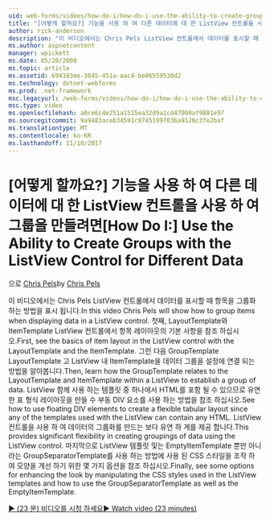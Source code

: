 ```yaml
---
uid: web-forms/videos/how-do-i/how-do-i-use-the-ability-to-create-groups-with-the-listview-control-for-different-data
title: "[어떻게 할까요?] 기능을 사용 하 여 다른 데이터에 대 한 ListView 컨트롤을 사용 하 여 그룹을 만들려면 | Microsoft Docs"
author: rick-anderson
description: "이 비디오에서는 Chris Pels ListView 컨트롤에서 데이터를 표시할 때 항목을 그룹화 하는 방법을 표시 됩니다. 첫째, ListView 제어에서 항목 레이아웃의 기본 사항을 참조 하십시오."
ms.author: aspnetcontent
manager: wpickett
ms.date: 05/20/2008
ms.topic: article
ms.assetid: 694103ee-3845-451a-aac4-be06559530d2
ms.technology: dotnet-webforms
ms.prod: .net-framework
msc.legacyurl: /web-forms/videos/how-do-i/how-do-i-use-the-ability-to-create-groups-with-the-listview-control-for-different-data
msc.type: video
ms.openlocfilehash: a0ce6c4e251a1515ea32d9a1cd47000af9881e97
ms.sourcegitcommit: 9a9483aceb34591c97451997036a9120c3fe2baf
ms.translationtype: MT
ms.contentlocale: ko-KR
ms.lasthandoff: 11/10/2017
---
```

<a name="how-do-i-use-the-ability-to-create-groups-with-the-listview-control-for-different-data"></a><span data-ttu-id="2a4f4-104">[어떻게 할까요?] 기능을 사용 하 여 다른 데이터에 대 한 ListView 컨트롤을 사용 하 여 그룹을 만들려면</span><span class="sxs-lookup"><span data-stu-id="2a4f4-104">[How Do I:] Use the Ability to Create Groups with the ListView Control for Different Data</span></span>
====================
<span data-ttu-id="2a4f4-105">으로 [Chris Pels](https://twitter.com/chrispels)</span><span class="sxs-lookup"><span data-stu-id="2a4f4-105">by [Chris Pels](https://twitter.com/chrispels)</span></span>

<span data-ttu-id="2a4f4-106">이 비디오에서는 Chris Pels ListView 컨트롤에서 데이터를 표시할 때 항목을 그룹화 하는 방법을 표시 됩니다.</span><span class="sxs-lookup"><span data-stu-id="2a4f4-106">In this video Chris Pels will show how to group items when displaying data in a ListView control.</span></span> <span data-ttu-id="2a4f4-107">첫째, LayoutTemplate와 ItemTemplate ListView 컨트롤에서 항목 레이아웃의 기본 사항을 참조 하십시오.</span><span class="sxs-lookup"><span data-stu-id="2a4f4-107">First, see the basics of item layout in the ListView control with the LayoutTemplate and the ItemTemplate.</span></span> <span data-ttu-id="2a4f4-108">그런 다음 GroupTemplate LayoutTemplate 고 ListView 내 ItemTemplate을 데이터 그룹을 설정에 연결 되는 방법을 알아봅니다.</span><span class="sxs-lookup"><span data-stu-id="2a4f4-108">Then, learn how the GroupTemplate relates to the LayoutTemplate and ItemTemplate within a ListView to establish a group of data.</span></span> <span data-ttu-id="2a4f4-109">ListView 함께 사용 하는 템플릿 중 하나에서 HTML를 포함 될 수 있으므로 유연한 표 형식 레이아웃을 만들 수 부동 DIV 요소를 사용 하는 방법을 참조 하십시오.</span><span class="sxs-lookup"><span data-stu-id="2a4f4-109">See how to use floating DIV elements to create a flexible tabular layout since any of the templates used with the ListView can contain any HTML.</span></span> <span data-ttu-id="2a4f4-110">ListView 컨트롤을 사용 하 여 데이터의 그룹화를 만드는 보다 유연 하 게를 제공 합니다.</span><span class="sxs-lookup"><span data-stu-id="2a4f4-110">This provides significant flexibility in creating groupings of data using the ListView control.</span></span> <span data-ttu-id="2a4f4-111">마지막으로 ListView 템플릿 및는 EmptyItemTemplate 뿐만 아니라는 GroupSeparatorTemplate를 사용 하는 방법에 사용 된 CSS 스타일을 조작 하 여 모양을 개선 하기 위한 몇 가지 옵션을 참조 하십시오.</span><span class="sxs-lookup"><span data-stu-id="2a4f4-111">Finally, see some options for enhancing the look by manipulating the CSS styles used in the ListView templates and how to use the GroupSeparatorTemplate as well as the EmptyItemTemplate.</span></span>

[<span data-ttu-id="2a4f4-112">&#9654; (23 분) 비디오를 시청 하세요</span><span class="sxs-lookup"><span data-stu-id="2a4f4-112">&#9654; Watch video (23 minutes)</span></span>](https://channel9.msdn.com/Blogs/ASP-NET-Site-Videos/how-do-i-use-the-ability-to-create-groups-with-the-listview-control-for-different-data)
